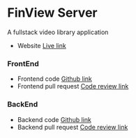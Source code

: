 # FinView Server

A fullstack video library application

- Website [Live link](https://finviewlib.netlify.app/)

### FrontEnd

- Frontend code [Github link](https://github.com/tonnyvijayan/VideoLibraryFrontEnd/tree/dev)
- Frontend pull request [Code review link](https://github.com/tonnyvijayan/VideoLibraryFrontEnd/pull/1)

### BackEnd

- Backend code [Github link](https://github.com/tonnyvijayan/VideoLibraryBackEnd/tree/dev)
- Backend pull request [Code review link](https://github.com/tonnyvijayan/VideoLibraryBackEnd/pull/1)
